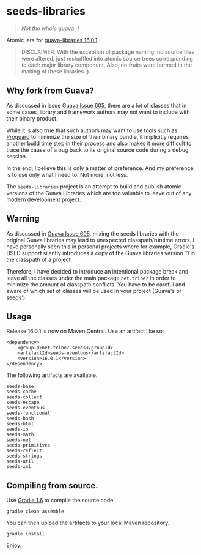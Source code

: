 seeds-libraries
===============

> *Not the whole guava ;)*

Atomic jars for [guava-libraries 16.0.1](https://code.google.com/p/guava-libraries/wiki/Release16). 

> DISCLAIMER: With the exception of package naming, no source files were altered, just reshuffled into atomic source trees corresponding to each major library component. Also, no fruits were harmed in the making of these libraries ;).

## Why fork from Guava?

As discussed in issue [Guava Issue 605](https://code.google.com/p/guava-libraries/issues/detail?id=605), there are a lot of classes that in some cases, library and framework authors may not want to include with their binary product.

While it is also true that such authors may want to use tools such as [Proguard](http://proguard.sourceforge.net/) to minimize the size of their binary bundle, it implicitly requires another build time step in their process and also makes it more difficult to trace the cause of a bug back to its original source code during a debug session.

In the end, I believe this is only a matter of preference. And my preference is to use only what I need to. Not more, not less. 

The `seeds-libraries` project is an attempt to build and publish atomic versions of the Guava Libraries which are too valuable to leave out of any modern development project.

## Warning

As discussed in [Guava Issue 605](https://code.google.com/p/guava-libraries/issues/detail?id=605), mixing the seeds libraries with the original Guava libraries may lead to unexpected classpath/runtime errors. I have personally seen this in personal projects where for example, Gradle's DSLD support silently introduces a copy of the Guava libraries version 11 in the classpath of a project.

Therefore, I have decided to introduce an intentional package break and leave all the classes under the main package `net.tribe7` in order to minimize the amount of classpath conflicts. You have to be careful and aware of which set of classes will be used in your project (Guava's or seeds').

## Usage

Release 16.0.1 is now on Maven Central. Use an artifact like so:

    <dependency>
        <groupId>net.tribe7.seeds</groupId>
        <artifactId>seeds-eventbus</artifactId>
        <version>16.0.1</version>
    </dependency>

The following artifacts are available.

	seeds-base
	seeds-cache
	seeds-collect
	seeds-escape
	seeds-eventbus
	seeds-functional
	seeds-hash
	seeds-html
	seeds-io
	seeds-math
	seeds-net
	seeds-primitives
	seeds-reflect
	seeds-strings
	seeds-util
	seeds-xml


## Compiling from source.

Use [Gradle 1.6](http://gradle.org "Gradle 1.6") to compile the source code.

    gradle clean assemble

You can then upload the artifacts to your local Maven repository.

    gradle install

Enjoy.
